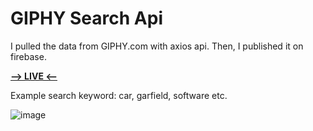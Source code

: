 # GIPHY Search Api

I pulled the data from GIPHY.com with axios api. Then, I published it on firebase.

<a href="https://giphy-search-api-vuejs.web.app/"><b>--> LIVE <--</b></a>

Example search keyword: car, garfield, software etc.

![image](https://user-images.githubusercontent.com/76450122/195195880-b3cb5b6a-2c17-479c-8c56-c975d756d5a2.png)
